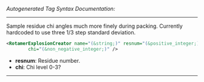 _Autogenerated Tag Syntax Documentation:_

---
Sample residue chi angles much more finely during packing. Currently hardcoded to use three 1/3 step standard deviation.

```xml
<RotamerExplosionCreator name="(&string;)" resnum="(&positive_integer;)"
        chi="(&non_negative_integer;)" />
```

-   **resnum**: Residue number.
-   **chi**: Chi level 0-3?

---
